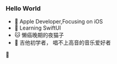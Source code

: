 ### Hello World
-   Apple Developer,Focusing on iOS
- 🌱 Learning SwiftUI
- 🐱 懒癌晚期的夜猫子
- 🎸 吉他初学者， 唱不上高音的音乐爱好者

💊

<!--
**evenlinyf/evenlinyf** is a ✨ _special_ ✨ repository because its `README.md` (this file) appears on your GitHub profile.

Here are some ideas to get you started:

- 🔭 I’m currently working on ...
- 🌱 I’m currently learning ...
- 👯 I’m looking to collaborate on ...
- 🤔 I’m looking for help with ...
- 💬 Ask me about ...
- 📫 How to reach me: ...
- 😄 Pronouns: ...
- ⚡ Fun fact: ...
-->
